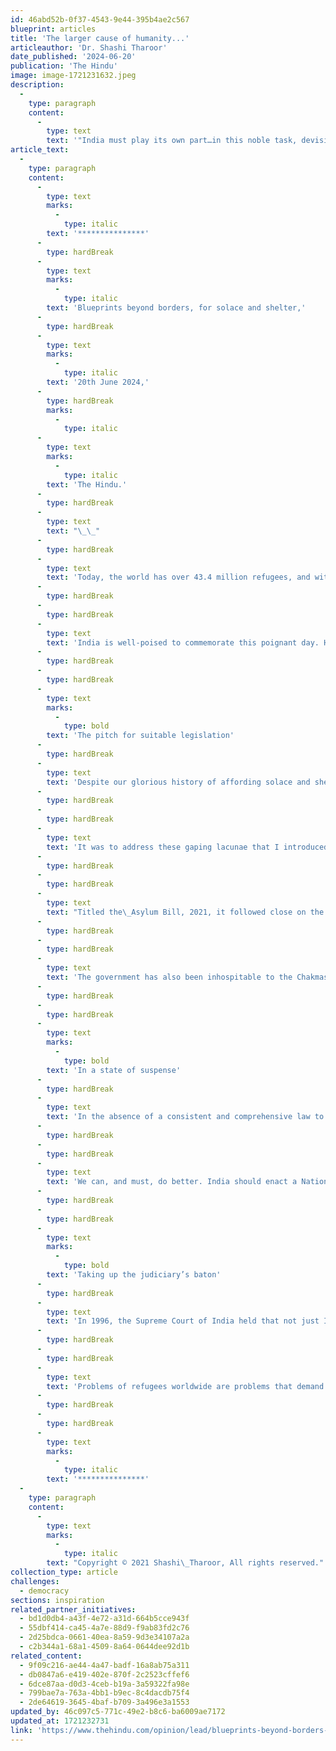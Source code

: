 ```yaml
---
id: 46abd52b-0f37-4543-9e44-395b4ae2c567
blueprint: articles
title: 'The larger cause of humanity...'
articleauthor: 'Dr. Shashi Tharoor'
date_published: '2024-06-20'
publication: 'The Hindu'
image: image-1721231632.jpeg
description:
  -
    type: paragraph
    content:
      -
        type: text
        text: '"India must play its own part…in this noble task, devising solutions for refugees that offer blueprints beyond borders. In so doing, we would uphold our own finest traditions and the highest standards of our democracy, alongside demonstrating that we truly are what we have forever claimed to be: a vishwaguru, striving inexorably to serve, in the words of Jawaharlal Nehru, ''the still larger cause of humanity''."'
article_text:
  -
    type: paragraph
    content:
      -
        type: text
        marks:
          -
            type: italic
        text: '***************'
      -
        type: hardBreak
      -
        type: text
        marks:
          -
            type: italic
        text: 'Blueprints beyond borders, for solace and shelter,'
      -
        type: hardBreak
      -
        type: text
        marks:
          -
            type: italic
        text: '20th June 2024,'
      -
        type: hardBreak
        marks:
          -
            type: italic
      -
        type: text
        marks:
          -
            type: italic
        text: 'The Hindu.'
      -
        type: hardBreak
      -
        type: text
        text: "\_\_"
      -
        type: hardBreak
      -
        type: text
        text: 'Today, the world has over 43.4 million refugees, and with conflicts raging in different parts of the world, this number is only increasing. But as it rises, we also run the risk of treating these people as figures in a statistical compilation, and not human beings with needs, fears, hopes and wants. Yet this, precisely, is what they are. And World Refugee Day (June 20) is a sombre occasion to think of all those human beings — a ceaseless succession of families with dreams and desires, laughter and joy — whose lives have been uprooted, all those homes that have been destroyed, and all those futures that have been jeopardised. But this is also an occasion to think of safe havens granted, asylum ensured, refugees protected, and solutions found.'
      -
        type: hardBreak
      -
        type: hardBreak
      -
        type: text
        text: 'India is well-poised to commemorate this poignant day. History, after all, is on our side. Our record of granting asylum goes back millennia, from the Jews who fled to India centuries before Christ after the demolition of their Jerusalem Temple by the Babylonians and then the Romans, to the Zoroastrians fleeing Islamic persecution in Persia, to the East Bengalis — for the cause of whose nationhood we waged war with Pakistan in 1971, liberating what became Bangladesh — Tibetans and Sri Lankan Tamils in more recent years, alongside streams of Nepalis, Afghans and Rohingyas. As a nation that attained independence against the backdrop of one of the most horrific refugee crises in history, when 13 million to 15 million people crossed the freshly created borders between India and Pakistan, we are all too aware of the perils that befall refugees, and of the consequent need to help them rebuild their lives.'
      -
        type: hardBreak
      -
        type: hardBreak
      -
        type: text
        marks:
          -
            type: bold
        text: 'The pitch for suitable legislation'
      -
        type: hardBreak
      -
        type: text
        text: 'Despite our glorious history of affording solace and shelter to refugees from the world over, it is ironic that India is neither a signatory to the UN Refugee Convention (which outlines the rights of asylum seekers and refugees, alongside the obligations of host states) nor to its 1967 Protocol. Nor does our country have a domestic asylum framework. Whereas, with our history, we ought to lead the global march on the question of refugee rights, our present actions and lack of a legal framework does our heritage no credit, shames us in the eyes of the world, and fails to match up to our stellar past track record.'
      -
        type: hardBreak
      -
        type: hardBreak
      -
        type: text
        text: 'It was to address these gaping lacunae that I introduced, in February 2022, a Private Member’s Bill in the Lok Sabha, seeking the enactment of a Refugee and Asylum law. My Bill laid down comprehensive criteria for recognising asylum seekers and refugees, and prescribed specific rights and duties accruing from such status. This legislation was proposed because of our government’s failure to honour the international legal principle of non-refoulement — the cornerstone of refugee law, which states that no country should send a person to a place where they may suffer persecution — and even more, its betrayal of India’s impeccable tradition of granting asylum to strangers.'
      -
        type: hardBreak
      -
        type: hardBreak
      -
        type: text
        text: "Titled the\_Asylum Bill, 2021, it followed close on the heels of our government expelling to Myanmar two batches of Rohingya refugees despite the grave risk of persecution in the country they had fled. In conducting this act of “refoulement” in violation of international law, our government revealed both religious bigotry (the refugees were Muslim) and intolerance. In fact, in 2017, the Ministry of Home Affairs issued\_a circular classifying Rohingyas as “illegal migrants”, leading to their being callously flung into detention centres across India, where they languish in deplorable conditions — unable to communicate with their families and without any access to medical facilities, food, sanitation and water supply — until they are deported. As of August 2023, over 700 Rohingyas were in detention throughout India."
      -
        type: hardBreak
      -
        type: hardBreak
      -
        type: text
        text: 'The government has also been inhospitable to the Chakmas in Arunachal Pradesh and Myanmarese in Mizoram. My Bill sought to put an end to such arbitrary conduct by the authorities. It afforded to all foreigners — regardless of their nationality, race, or religion — the right to seek asylum in India. It also called for the creation of a National Commission for Asylum to review and decide all such applications. Having staunchly affirmed, with no exceptions, the principle of non-refoulement, I specified reasons for exclusion, expulsion and revocation of refugee status, thus respecting the government’s sovereign authority while limiting its discretion.'
      -
        type: hardBreak
      -
        type: hardBreak
      -
        type: text
        marks:
          -
            type: bold
        text: 'In a state of suspense'
      -
        type: hardBreak
      -
        type: text
        text: 'In the absence of a consistent and comprehensive law to deal with asylum seekers, we lack a clear perspective on refugee management. We have a flurry of such laws as the Foreigners Act, 1946, the Registration of Foreigners Act, 1939, the Passports Act (1967), the Extradition Act, 1962, the Citizenship Act, 1955 (including its ominous 2019 amendment) and the Foreigners Order, 1948, all of which club all foreign individuals together as “aliens”. Because India has neither subscribed to international conventions on the topic nor set up a domestic legislative framework to deal with refugees, their problems are dealt with in an ad hoc manner, and like other foreigners, they always face the possibility of being deported. While speaking of refugee protection, we must not limit ourselves just to providing asylum. We need a rigorous mechanism to ensure that refugees can access basic public services — chief among them medical facilities and educational institutions — and legally seek jobs to get back on their feet.'
      -
        type: hardBreak
      -
        type: hardBreak
      -
        type: text
        text: 'We can, and must, do better. India should enact a National Asylum Law, such as the one I have presented to Parliament. We currently host more than two lakh refugees, but the Bharatiya Janata Party government’s churlish attitude to the Rohingya and other “inconvenient” refugees risks putting us in the global doghouse. Had it been enacted, my Bill would have placed India at the forefront of asylum management in the world. It would have vindicated our steadfast and immemorial commitment to humanitarian and democratic values while dealing with refugees.'
      -
        type: hardBreak
      -
        type: hardBreak
      -
        type: text
        marks:
          -
            type: bold
        text: 'Taking up the judiciary’s baton'
      -
        type: hardBreak
      -
        type: text
        text: 'In 1996, the Supreme Court of India held that not just Indians but everybody living in India, irrespective of nationality, enjoys the inviolable rights guaranteed by Articles 14, 20 and 21 of the Constitution of India. On these grounds, the apex court, in the landmark case of National Human Rights Commission vs State Of Arunachal Pradesh & Anr., stopped the forcible eviction of Chakma refugees who had entered Arunachal Pradesh in 1995. The Court held that an application for asylum must be properly processed, and till a decision is made whether to grant or refuse asylum, the state cannot forcibly evict an asylum seeker. Our judiciary, therefore, has already pointed us towards the golden path: now we must scrupulously tread it. Yet, at times, different judges have taken radically different approaches, which we saw aplenty in the Rohingya case. The enactment and enumeration of refugee rights will reduce our reliance on judge-centric approaches — or, even worse, the whims of Home Ministry bureaucrats, police officers and politicians.'
      -
        type: hardBreak
      -
        type: hardBreak
      -
        type: text
        text: 'Problems of refugees worldwide are problems that demand international cooperation. India, as a pillar of the world community and as a significant pole in the emerging multipolar world, must play its own part — on its own soil as well as on the global stage — in this noble task, devising solutions for refugees that offer blueprints beyond borders. In so doing, we would uphold our own finest traditions and the highest standards of our democracy, alongside demonstrating that we truly are what we have forever claimed to be: a vishwaguru, striving inexorably to serve, in the words of Jawaharlal Nehru, “the still larger cause of humanity”. This is a worthwhile aspiration for all of us who care about what India stands for, both at home and in the world.'
      -
        type: hardBreak
      -
        type: hardBreak
      -
        type: text
        marks:
          -
            type: italic
        text: '***************'
  -
    type: paragraph
    content:
      -
        type: text
        marks:
          -
            type: italic
        text: "Copyright © 2021 Shashi\_Tharoor, All rights reserved."
collection_type: article
challenges:
  - democracy
sections: inspiration
related_partner_initiatives:
  - bd1d0db4-a43f-4e72-a31d-664b5cce943f
  - 55dbf414-ca45-4a7e-88d9-f9ab83fd2c76
  - 2d25bdca-0661-40ea-8a59-9d3e34107a2a
  - c2b344a1-68a1-4509-8a64-0644dee92d1b
related_content:
  - 9f09c216-ae44-4a47-badf-16a8ab75a311
  - db0847a6-e419-402e-870f-2c2523cffef6
  - 6dce87aa-d0d3-4ceb-b19a-3a59322fa98e
  - 799bae7a-763a-4bb1-b9ec-8c4dacdb75f4
  - 2de64619-3645-4baf-b709-3a496e3a1553
updated_by: 46c097c5-771c-49e2-b8c6-ba6009ae7172
updated_at: 1721232731
link: 'https://www.thehindu.com/opinion/lead/blueprints-beyond-borders-for-solace-and-shelter/article68308819.ece'
---
```

